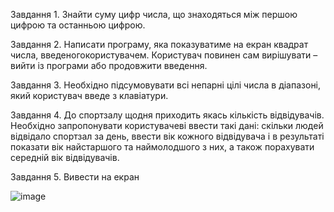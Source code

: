 Завдання 1. Знайти суму цифр числа, що знаходяться між першою цифрою та останньою цифрою.

Завдання 2. Написати програму, яка показуватиме на екран квадрат числа, введеногокористувачем. Користувач повинен сам вирішувати – вийти із програми або продовжити введення.

Завдання 3. Необхідно підсумовувати всі непарні цілі числа в діапазоні, який користувач введе з клавіатури.

Завдання 4. До спортзалу щодня приходить якась кількість відвідувачів. Необхідно запропонувати користувачеві ввести такі дані: скільки людей відвідало спортзал за день, ввести вік кожного відвідувача і в результаті показати вік найстаршого та наймолодшого з них, а також порахувати середній вік відвідувачів.

Завдання 5. Вивести на екран

![image](https://github.com/VikkiKobal/Labs_js/assets/161163769/34fec499-1482-4d36-81b3-5fac3d796577)
